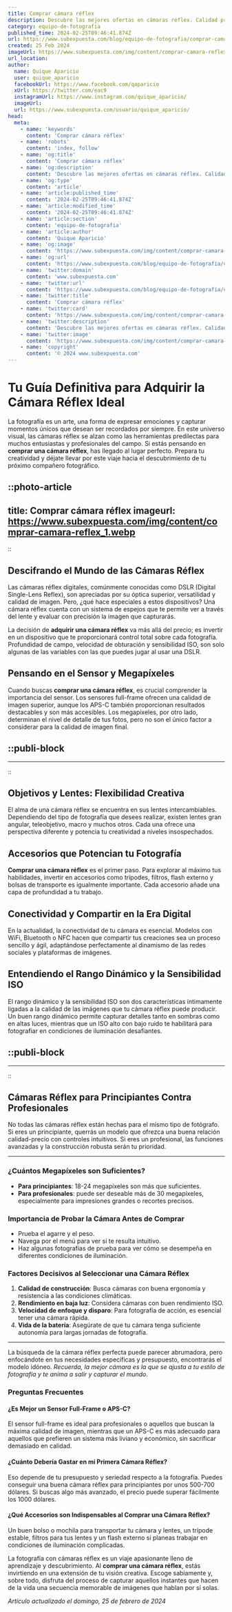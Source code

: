 ```yaml
---
title: Comprar cámara réflex
description: Descubre las mejores ofertas en cámaras réflex. Calidad profesional para tus fotos. ¡Captura cada momento con nitidez!
category: equipo-de-fotografia
published_time: 2024-02-25T09:46:41.874Z
url: https://www.subexpuesta.com/blog/equipo-de-fotografia/comprar-camara-reflex
created: 25 Feb 2024
imageUrl: https://www.subexpuesta.com/img/content/comprar-camara-reflex_1.webp
url_location:
author:
  name: Quique Aparicio
  user: quique_aparicio
  facebookUrl: https://www.facebook.com/qaparicio
  xUrl: https://twitter.com/eac9
  instagramUrl: https://www.instagram.com/quique_aparicio/
  imageUrl: 
  url: https://www.subexpuesta.com/usuario/quique_aparicio/
head:
  meta:
    - name: 'keywords'
      content: 'Comprar cámara réflex'
    - name: 'robots'
      content: 'index, follow'
    - name: 'og:title'
      content: 'Comprar cámara réflex'
    - name: 'og:description'
      content: 'Descubre las mejores ofertas en cámaras réflex. Calidad profesional para tus fotos. ¡Captura cada momento con nitidez!'
    - name: 'og:type'
      content: 'article'
    - name: 'article:published_time'
      content: '2024-02-25T09:46:41.874Z'
    - name: 'article:modified_time'
      content: '2024-02-25T09:46:41.874Z'
    - name: 'article:section'
      content: 'equipo-de-fotografia'
    - name: 'article:author'
      content: 'Quique Aparicio'
    - name: 'og:image'
      content: 'https://www.subexpuesta.com/img/content/comprar-camara-reflex_1.webp'
    - name: 'og:url'
      content: 'https://www.subexpuesta.com/blog/equipo-de-fotografia/comprar-camara-reflex'
    - name: 'twitter:domain'
      content: 'www.subexpuesta.com'
    - name: 'twitter:url'
      content: 'https://www.subexpuesta.com/blog/equipo-de-fotografia/comprar-camara-reflex'
    - name: 'twitter:title'
      content: 'Comprar cámara réflex'
    - name: 'twitter:card'
      content: 'https://www.subexpuesta.com/img/content/comprar-camara-reflex_1.webp'
    - name: 'twitter:description'
      content: 'Descubre las mejores ofertas en cámaras réflex. Calidad profesional para tus fotos. ¡Captura cada momento con nitidez!'
    - name: 'twitter:image'
      content: 'https://www.subexpuesta.com/img/content/comprar-camara-reflex_1.webp'
    - name: 'copyright'
      content: '© 2024 www.subexpuesta.com'
---
```

# Tu Guía Definitiva para Adquirir la Cámara Réflex Ideal

La fotografía es un arte, una forma de expresar emociones y capturar momentos únicos que desean ser recordados por siempre. En este universo visual, las cámaras réflex se alzan como las herramientas predilectas para muchos entusiastas y profesionales del campo. Si estás pensando en **comprar una cámara réflex**, has llegado al lugar perfecto. Prepara tu creatividad y déjate llevar por este viaje hacia el descubrimiento de tu próximo compañero fotográfico.


::photo-article
---
title: Comprar cámara réflex
imageurl: https://www.subexpuesta.com/img/content/comprar-camara-reflex_1.webp
---
::


## Descifrando el Mundo de las Cámaras Réflex

Las cámaras réflex digitales, comúnmente conocidas como DSLR (Digital Single-Lens Reflex), son apreciadas por su óptica superior, versatilidad y calidad de imagen. Pero, ¿qué hace especiales a estos dispositivos? Una cámara réflex cuenta con un sistema de espejos que te permite ver a través del lente y evaluar con precisión la imagen que capturarás.

La decisión de **adquirir una cámara réflex** va más allá del precio; es invertir en un dispositivo que te proporcionará control total sobre cada fotografía. Profundidad de campo, velocidad de obturación y sensibilidad ISO, son solo algunas de las variables con las que puedes jugar al usar una DSLR.

## Pensando en el Sensor y Megapíxeles

Cuando buscas **comprar una cámara réflex**, es crucial comprender la importancia del sensor. Los sensores full-frame ofrecen una calidad de imagen superior, aunque los APS-C también proporcionan resultados destacables y son más accesibles. Los megapíxeles, por otro lado, determinan el nivel de detalle de tus fotos, pero no son el único factor a considerar para la calidad de imagen final.


  ::publi-block
  ---
  ---
  ::
  
  
## Objetivos y Lentes: Flexibilidad Creativa

El alma de una cámara réflex se encuentra en sus lentes intercambiables. Dependiendo del tipo de fotografía que desees realizar, existen lentes gran angular, teleobjetivo, macro y muchos otros. Cada una ofrece una perspectiva diferente y potencia tu creatividad a niveles insospechados.

## Accesorios que Potencian tu Fotografía

**Comprar una cámara réflex** es el primer paso. Para explorar al máximo tus habilidades, invertir en accesorios como trípodes, filtros, flash externo y bolsas de transporte es igualmente importante. Cada accesorio añade una capa de profundidad a tu trabajo.

## Conectividad y Compartir en la Era Digital

En la actualidad, la conectividad de tu cámara es esencial. Modelos con WiFi, Bluetooth o NFC hacen que compartir tus creaciones sea un proceso sencillo y ágil, adaptándose perfectamente al dinamismo de las redes sociales y plataformas de imágenes.

## Entendiendo el Rango Dinámico y la Sensibilidad ISO

El rango dinámico y la sensibilidad ISO son dos características íntimamente ligadas a la calidad de las imágenes que tu cámara réflex puede producir. Un buen rango dinámico permite capturar detalles tanto en sombras como en altas luces, mientras que un ISO alto con bajo ruido te habilitará para fotografiar en condiciones de iluminación desafiantes.


  ::publi-block
  ---
  ---
  ::
  
  
## Cámaras Réflex para Principiantes Contra Profesionales

No todas las cámaras réflex están hechas para el mismo tipo de fotógrafo. Si eres un principiante, querrás un modelo que ofrezca una buena relación calidad-precio con controles intuitivos. Si eres un profesional, las funciones avanzadas y la construcción robusta serán tu prioridad.

---

### ¿Cuántos Megapíxeles son Suficientes?

- **Para principiantes**: 18-24 megapíxeles son más que suficientes.
- **Para profesionales**: puede ser deseable más de 30 megapíxeles, especialmente para impresiones grandes o recortes precisos.

### Importancia de Probar la Cámara Antes de Comprar

- Prueba el agarre y el peso.
- Navega por el menú para ver si te resulta intuitivo.
- Haz algunas fotografías de prueba para ver cómo se desempeña en diferentes condiciones de iluminación.

### Factores Decisivos al Seleccionar una Cámara Réflex

1. **Calidad de construcción**: Busca cámaras con buena ergonomía y resistencia a las condiciones climáticas.
2. **Rendimiento en baja luz**: Considera cámaras con buen rendimiento ISO.
3. **Velocidad de enfoque y disparo**: Para fotografía de acción, es esencial tener una cámara rápida.
4. **Vida de la batería**: Asegúrate de que tu cámara tenga suficiente autonomía para largas jornadas de fotografía.

---

La búsqueda de la cámara réflex perfecta puede parecer abrumadora, pero enfocándote en tus necesidades específicas y presupuesto, encontrarás el modelo idóneo. *Recuerda, la mejor cámara es la que se ajusta a tu estilo de fotografía y te anima a salir y capturar el mundo*.

### Preguntas Frecuentes

#### ¿Es Mejor un Sensor Full-Frame o APS-C?

El sensor full-frame es ideal para profesionales o aquellos que buscan la máxima calidad de imagen, mientras que un APS-C es más adecuado para aquellos que prefieren un sistema más liviano y económico, sin sacrificar demasiado en calidad.

#### ¿Cuánto Debería Gastar en mi Primera Cámara Réflex?

Eso depende de tu presupuesto y seriedad respecto a la fotografía. Puedes conseguir una buena cámara réflex para principiantes por unos 500-700 dólares. Si buscas algo más avanzado, el precio puede superar fácilmente los 1000 dólares.

#### ¿Qué Accesorios son Indispensables al Comprar una Cámara Réflex?

Un buen bolso o mochila para transportar tu cámara y lentes, un trípode estable, filtros para tus lentes y un flash externo si planeas trabajar en condiciones de iluminación complicadas.

La fotografía con cámaras réflex es un viaje apasionante lleno de aprendizaje y descubrimiento. Al **comprar una cámara réflex**, estás invirtiendo en una extensión de tu visión creativa. Escoge sabiamente y, sobre todo, disfruta del proceso de capturar aquellos instantes que hacen de la vida una secuencia memorable de imágenes que hablan por sí solas.

_Artículo actualizado el domingo, 25 de febrero de 2024_